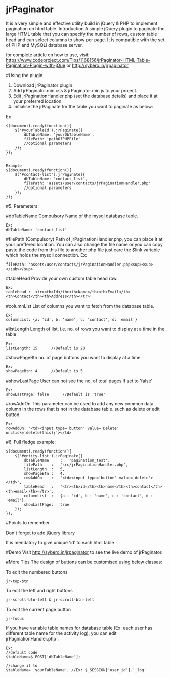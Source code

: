 # jrPaginator
It is a very simple and effective utility build in jQuery &amp; PHP to implement pagination on html table.
Introduction
A simple jQuery plugin to paginate the large HTML table that you can specify the number of rows, custom table head and can select columns to show per page. It is compatible with the set of PHP and MySQLi database server.

for complete article on how to use, visit:
https://www.codeproject.com/Tips/1168156/jrPaginator-HTML-Table-Pagination-Plugin-with-jQue
or
http://sybero.in/jrpaginator

#Using the plugin

1. Download jrPaginator plugin. 
2. Add jrPaginator.min.css & jrPaginator.min.js to your project. 
3. Edit jrPaginationHandler.php (set the database details) and place it at your preferred location. 
4. Initialise the jrPaginate for the table you want to paginate as below:

Ex

    $(document).ready(function(){
        $('#yourTableId').jrPaginate({
            dbTableName: 'yourDbTableName',
            filePath: 'pathOfPHPFile'
            //optional parameters
        });
    });


    Example
    $(document).ready(function(){
        $('#contact-list').jrPaginate({
            dbTableName: 'contact_list',
            filePath: 'assets/user/contacts/jrPaginationHandler.php'
            //optional parameters
        });
    });


#5. Parameters:

#dbTableName     Compulsory
Name of the mysql database table.

    Ex:
    dbTableName: 'contact_list'

#filePath     (Compulsory)
Path of jrPaginationHandler.php, you can place it at your preffered location. You can also change the file name or you can copy paste the code from this file to another php file just care the $link variable which holds the mysqli connection. Ex: 

    filePath: 'assets/user/contacts/jrPaginationHandler.php<sup><sub>​</sub></sup>

#tableHead
Provide your own custom table head row. 
    
    Ex:
    tableHead : '<tr><th>Id</th><th>Name</th><th>Email</th><th>Contact</th><th>Address</th></tr>'​​

#columnList
List of columns you want to fetch from the database table.

    Ex:
    columnList: {a: 'id', b: 'name', c: 'contact', d: 'email'}

#listLength
Length of list, i.e. no. of rows you want to display at a time in the table

    Ex:
    listLength: 15      //Default is 20

#showPageBtn
no. of page buttons you want to display at a time

    Ex: 
    showPageBtn: 4      //Default is 5

#showLastPage
User can not see the no. of total pages if set to 'false'
    
    Ex: 
    showLastPage: false      //Default is 'true'

#rowAddOn
This parameter can be used to add any new common data column in the rows that is not in the database table. such as delete or edit button.
    
    Ex:
    rowAddOn: '<td><input type='button' value='Delete' onclick='delete(this);'></td>

#6. Full fledge example: 

    $(document).ready(function(){
        $('#entity-list').jrPaginate({
            dbTableName     :   'pagination_test',
            filePath    :   'src/jrPaginationHandler.php',
            listLength  :   5,
            showPageBtn :   4,
            rowAddOn    :   '<td><input type='button' value='delete'></td>',
            tableHead   :   '<tr><th>id</th><th>name</th><th>contact</th><th>email</th></tr>',
            columnList  :   {a : 'id', b : 'name', c : 'contact', d : 'email'},
            showLastPage:   true
        });
    });
 

#Points to remember

Don't forget to add jQuery library

It is mendatory to give unique 'id' to each html table

 

#Demo
Visit http://sybero.in/jrpaginator to see the live demo of jrPaginator.

#More Tips
The design of buttons can be customised using below classes:

To edit the numbered buttons

    jr-top-btn

To edit the left and right buttons

    jr-scroll-btn-left & jr-scroll-btn-left

To edit the current page button

    jr-focus

If you have variable table names for database table (Ex: each user has different table name for the activity log), you can edit jrPaginationHandler.php .

    Ex:
    //default code
    $tableName=$_POST['dbTableName'];

    //change it to  
    $tableName= 'yourTableName'; //Ex: $_SESSION['user_id'].'_log'
 
